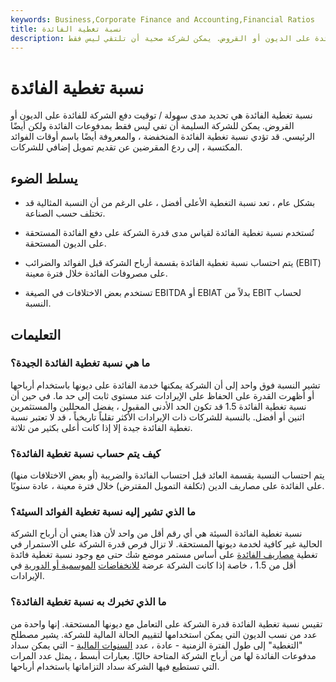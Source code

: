```yaml
---
keywords: Business,Corporate Finance and Accounting,Financial Ratios
title: نسبة تغطية الفائدة
description: نسبة تغطية الفائدة هي تحديد مدى سهولة / توقيت دفع الشركة للفائدة على الديون أو القروض. يمكن لشركة صحية أن تلتقي ليس فقط
---
```


# نسبة تغطية الفائدة
نسبة تغطية الفائدة هي تحديد مدى سهولة / توقيت دفع الشركة للفائدة على الديون أو القروض. يمكن للشركة السليمة أن تفي ليس فقط بمدفوعات الفائدة ولكن أيضًا الرئيسي. قد تؤدي نسبة تغطية الفائدة المنخفضة ، والمعروفة أيضًا باسم أوقات الفوائد المكتسبة ، إلى ردع المقرضين عن تقديم تمويل إضافي للشركات.

## يسلط الضوء

- بشكل عام ، تعد نسبة التغطية الأعلى أفضل ، على الرغم من أن النسبة المثالية قد تختلف حسب الصناعة.

- تُستخدم نسبة تغطية الفائدة لقياس مدى قدرة الشركة على دفع الفائدة المستحقة على الديون المستحقة.

- يتم احتساب نسبة تغطية الفائدة بقسمة أرباح الشركة قبل الفوائد والضرائب (EBIT) على مصروفات الفائدة خلال فترة معينة.

- تستخدم بعض الاختلافات في الصيغة EBITDA أو EBIAT بدلاً من EBIT لحساب النسبة.

## التعليمات

### ما هي نسبة تغطية الفائدة الجيدة؟

تشير النسبة فوق واحد إلى أن الشركة يمكنها خدمة الفائدة على ديونها باستخدام أرباحها أو أظهرت القدرة على الحفاظ على الإيرادات عند مستوى ثابت إلى حد ما. في حين أن نسبة تغطية الفائدة 1.5 قد تكون الحد الأدنى المقبول ، يفضل المحللين والمستثمرين اثنين أو أفضل. بالنسبة للشركات ذات الإيرادات الأكثر تقلباً تاريخياً ، قد لا تعتبر نسبة تغطية الفائدة جيدة إلا إذا كانت أعلى بكثير من ثلاثة.

### كيف يتم حساب نسبة تغطية الفائدة؟

يتم احتساب النسبة بقسمة العائد قبل احتساب الفائدة والضريبة (أو بعض الاختلافات منها) على الفائدة على مصاريف الدين (تكلفة التمويل المقترض) خلال فترة معينة ، عادة سنويًا.

### ما الذي تشير إليه نسبة تغطية الفوائد السيئة؟

نسبة تغطية الفائدة السيئة هي أي رقم أقل من واحد لأن هذا يعني أن أرباح الشركة الحالية غير كافية لخدمة ديونها المستحقة. لا تزال فرص قدرة الشركة على الاستمرار في تغطية [مصاريف الفائدة](/interestexpense) على أساس مستمر موضع شك حتى مع وجود نسبة تغطية فائدة أقل من 1.5 ، خاصة إذا كانت الشركة عرضة [للانخفاضات](/cyclical_industry) [الموسمية أو الدورية](/cyclical_industry) في الإيرادات.

### ما الذي تخبرك به نسبة تغطية الفائدة؟

تقيس نسبة تغطية الفائدة قدرة الشركة على التعامل مع ديونها المستحقة. إنها واحدة من عدد من نسب الديون التي يمكن استخدامها لتقييم الحالة المالية للشركة. يشير مصطلح "التغطية" إلى طول الفترة الزمنية - عادة ، عدد [السنوات المالية](/fiscalyear) - التي يمكن سداد مدفوعات الفائدة لها من أرباح الشركة المتاحة حاليًا. بعبارات أبسط ، يمثل عدد المرات التي تستطيع فيها الشركة سداد التزاماتها باستخدام أرباحها.

